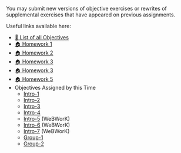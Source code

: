 You may submit new versions of objective exercises or rewrites of supplemental exercises that have appeared on previous assignments.

Useful links available here:

<ul>
<li><a href="page:🎯 List of all Objectives">🎯 List of all Objectives</a></li>
<li><a href="assignment:🏠 Homework 1">🏠 Homework 1</a></li>
<li><a href="assignment:🏠 Homework 2">🏠 Homework 2</a></li>
<li><a href="assignment:🏠 Homework 3">🏠 Homework 3</a></li>
<li><a href="assignment:🏠 Homework 4">🏠 Homework 3</a></li>
<li><a href="assignment:🏠 Homework 5">🏠 Homework 5</a></li>
<li>
  Objectives Assigned by this Time
  <ul>
    <li><a href="assignment:Intro-1">Intro-1</a></li>
    <li><a href="assignment:Intro-2">Intro-2</a></li>
    <li><a href="assignment:Intro-3">Intro-3</a></li>
    <li><a href="assignment:Intro-3">Intro-4</a></li>
    <li><a href="assignment:Intro-3">Intro-5</a> (WeBWorK)</li>
    <li><a href="assignment:Intro-3">Intro-6</a> (WeBWorK)</li>
    <li><a href="assignment:Intro-3">Intro-7</a> (WeBWorK)</li>
  </ul>
  <ul>
    <li><a href="assignment:Group-1">Group-1</a></li>
    <li><a href="assignment:Group-2">Group-2</a></li>
  </ul>
</li>